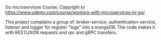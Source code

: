 
Go microservices Course.
Copyright to <a>https://www.udemy.com/course/working-with-microservices-in-go/

This project complains a group of: broker-service, authentication-service, listener and logger for register "logs" into a mongoDB. The code makes it with REST/JSON requests and rpc and gRPC transfers.
